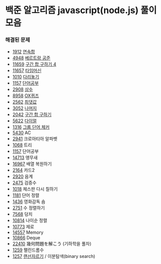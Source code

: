 # 백준 알고리즘 javascript(node.js) 풀이 모음

### 해결된 문제

- [1912](https://www.acmicpc.net/problem/1912) [연속합](1912%20연속합/answer.js)
- [4948](https://www.acmicpc.net/problem/4948) [베르트랑 공준](4948%20베르트랑%20공준/answer.js)
- [11659](https://www.acmicpc.net/problem/11659) [구간 합 구하기 4](11659%20구간%20합%20구하기%204/answer.js)
- [11657](https://www.acmicpc.net/problem/11657) [타임머신](11657%20타임머신/answer.js)
- [1010](https://www.acmicpc.net/problem/1010) [다리놓기](1010%20다리놓기/answer.js)
- [1157](https://www.acmicpc.net/problem/1157) [단어공부](1157%20단어공부/answer.js)
- [2908](https://www.acmicpc.net/problem/2908) [상수](2908%20상수/answer.js)
- [8958](https://www.acmicpc.net/problem/8958) [OX퀴즈](8958%20OX퀴즈/answer.js)
- [2562](https://www.acmicpc.net/problem/2562) [최댓값](2562%20최댓값/answer.js)
- [3052](https://www.acmicpc.net/problem/3052) [나머지](3052%20나머지/answer.js)
- [2042](https://www.acmicpc.net/problem/2042) [구간 합 구하기](2042%20구간%20합%20구하기/answer.js)
- [5622](https://www.acmicpc.net/problem/5622) [다이얼](5622%20다이얼/answer.js)
- [1316](https://www.acmicpc.net/problem/1316) [그룹 단어 체커](1316%20그룹%20단어%20체커/answer.js)
- [5430](https://www.acmicpc.net/problem/5430) AC
- [2941](https://www.acmicpc.net/problem/2941) 크로아티아 알파벳
- [1068](https://www.acmicpc.net/problem/1068) 트리
- [1157](https://www.acmicpc.net/problem/1157) 단어공부
- [14713](https://www.acmicpc.net/problem/14713) 앵무새
- [16967](https://www.acmicpc.net/problem/16967) 배열 복원하기
- [2164](https://www.acmicpc.net/problem/2164) 카드2
- [2920](https://www.acmicpc.net/problem/2920) 음계
- [2475](https://www.acmicpc.net/problem/2475) 검증수
- [1018](https://www.acmicpc.net/problem/1018) 체스판 다시 칠하기
- [1181](https://www.acmicpc.net/problem/1181) 단어 정렬
- [1436](https://www.acmicpc.net/problem/1436) 영화감독 숌
- [2751](https://www.acmicpc.net/problem/2751) 수 정렬하기
- [7568](https://www.acmicpc.net/problem/7568) 덩치
- [10814](https://www.acmicpc.net/problem/10814) 나이순 정렬
- [10773](https://www.acmicpc.net/problem/10773) 제로
- [14557](https://www.acmicpc.net/problem/14557) Memory
- [10866](https://www.acmicpc.net/problem/10866) Deque
- [22410](https://www.acmicpc.net/problem/22410) 幾何問題を解こう (기하학을 풀자)
- [1259](https://www.acmicpc.net/problem/1259) 팰린드롬수
- [1257](https://www.acmicpc.net/problem/1257) [랜선자르기](1257%20랜선%20자르기/answer.js) / 이분탐색(binary search)
